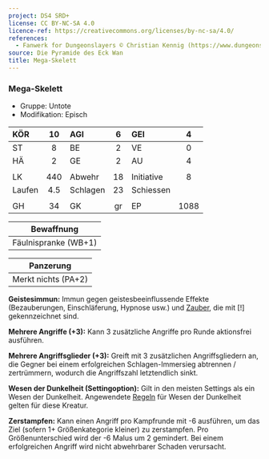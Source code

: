 ```yaml
---
project: DS4 SRD+
license: CC BY-NC-SA 4.0
licence-ref: https://creativecommons.org/licenses/by-nc-sa/4.0/
references: 
  - Fanwerk for Dungeonslayers © Christian Kennig (https://www.dungeonslayers.net/)
source: Die Pyramide des Eck Wan
title: Mega-Skelett
---
```


### Mega-Skelett

- Gruppe: Untote
- Modifikation: Episch

| KÖR    | 10  | AGI      |  6  | GEI        |  4   |
| :----- | :-: | :------- | :-: | :--------- | :--: |
| ST     |  8  | BE       |  2  | VE         |  0   |
| HÄ     |  2  | GE       |  2  | AU         |  4   |
|        |     |          |     |            |      |
| LK     | 440 | Abwehr   | 18  | Initiative |  8   |
| Laufen | 4.5 | Schlagen | 23  | Schiessen  |      |
|        |     |          |     |            |      |
| GH     | 34  | GK       | gr  | EP         | 1088 |

|      Bewaffnung      |
| :------------------: |
| Fäulnispranke (WB+1) |

|      Panzerung      |
| :-----------------: |
| Merkt nichts (PA+2) |

**Geistesimmun:** Immun gegen geistesbeeinflussende Effekte (Bezauberungen, Einschläferung, Hypnose usw.) und [Zauber](../../fanwerk/zauber/zauber.md), die mit [!] gekennzeichnet sind.

**Mehrere Angriffe (+3):** Kann 3 zusätzliche Angriffe pro Runde aktionsfrei ausführen.

**Mehrere Angriffsglieder (+3):** Greift mit 3 zusätzlichen Angriffsgliedern an, die Gegner bei einem erfolgreichen Schlagen-Immersieg abtrennen / zertrümmern, wodurch die Angriffszahl letztendlich sinkt.

**Wesen der Dunkelheit (Settingoption):** Gilt in den meisten Settings als ein Wesen der Dunkelheit. Angewendete [Regeln](../../grw/regeln-proben.md) für Wesen der Dunkelheit gelten für diese Kreatur.

**Zerstampfen:** Kann einen Angriff pro Kampfrunde mit -6 ausführen, um das Ziel (sofern 1+ Größenkategorie kleiner) zu zerstampfen. Pro Größenunterschied wird der -6 Malus um 2 gemindert. Bei einem erfolgreichen Angriff wird nicht abwehrbarer Schaden verursacht.

